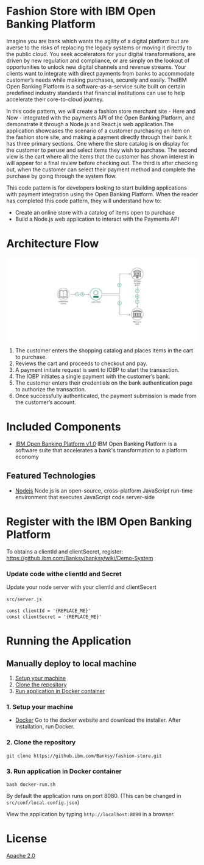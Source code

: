 # Fashion Store with IBM Open Banking Platform
Imagine you are bank which wants the agility of a digital platform but are averse to the risks of replacing the legacy systems or moving it directly to the public cloud. You seek accelerators for your digital transformations, are driven by new regulation and compliance, or are simply on the lookout of opportunities to unlock new digital channels and revenue streams. Your clients want to integrate with direct payments from banks to accommodate customer’s needs while making purchases, securely and easily. TheIBM Open Banking Platform is a software-as-a-service suite built on certain predefined 
industry standards that financial institutions can use to help accelerate their core-to-cloud journey.

In this code pattern, we will create a fashion store merchant site - Here and Now - integrated with the payments API of the Open Banking Platform, and demonstrate it through a Node.js and React.js web application.The application showcases the scenario of a customer purchasing an item on the fashion store site, and making a payment directly through their bank.It has three primary sections. One where the store catalog is on display for the customer to peruse and select items they wish to purchase. The second view is the cart where all the items that the customer has shown interest in will appear for a final review before checking out. The third is after checking out, when the customer can select their payment method and complete the purchase by going through the system flow.

This code pattern is for developers looking to start building applications with payment integration using the Open Banking Platform. When the reader has completed this code pattern, they will understand how to:
* Create an online store with a catalog of items open to purchase
* Build a Node.js web application to interact with the Payments API

# Architecture Flow
![Architecture Flow](docs/doc-images/arch-flow.png?raw=true)

1. The customer enters the shopping catalog and places items in the cart to purchase.
2. Reviews the cart and proceeds to checkout and pay.
3. A payment initiate request is sent to IOBP to start the transaction.
4. The IOBP initiates a single payment with the customer’s bank.
5. The customer enters their credentials on the bank authentication page to authorize the transaction.
6. Once successfully authenticated, the payment submission is made from the customer’s account.

# Included Components
* [IBM Open Banking Platform v1.0](https://console.bluemix.net/docs/services/open-banking-platform/index.html#getting-started-with-ibm-open-banking-platform) IBM Open Banking Platform is a software suite that accelerates a bank's transformation to a platform economy

## Featured Technologies
* [Nodejs](https://www.python.org/) Node.js is an open-source, cross-platform JavaScript run-time environment that executes JavaScript code server-side

# Register with the IBM Open Banking Platform

To obtains a clientId and clientSecret, register:
https://github.ibm.com/Banksy/banksy/wiki/Demo-System

### Update code withe clientId and Secret

Update your node server with your clientId and clientSecert

`src/server.js`

```
const clientId = '{REPLACE_ME}'
const clientSecret = '{REPLACE_ME}'
```

# Running the Application
## Manually deploy to local machine
1. [Setup your machine](#1-setup-your-machine)
2. [Clone the repository](#2-clone-the-repository)
3. [Run application in Docker container](#3-run-application-in-docker-container)

### 1. Setup your machine
- [Docker](https://www.docker.com/)
	Go to the docker website and download the installer. After installation, run Docker.

### 2. Clone the repository

```
git clone https://github.ibm.com/Banksy/fashion-store.git
```

### 3. Run application in Docker container

```
bash docker-run.sh
```
By default the application runs on port 8080. (This can be changed in `src/conf/local.config.json`)

View the application by typing `http://localhost:8080` in a browser.

# License
[Apache 2.0](LICENSE)

